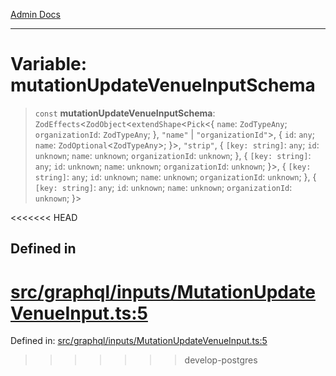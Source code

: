 [Admin Docs](/)

***

# Variable: mutationUpdateVenueInputSchema

> `const` **mutationUpdateVenueInputSchema**: `ZodEffects`\<`ZodObject`\<`extendShape`\<`Pick`\<\{ `name`: `ZodTypeAny`; `organizationId`: `ZodTypeAny`; \}, `"name"` \| `"organizationId"`\>, \{ `id`: `any`; `name`: `ZodOptional`\<`ZodTypeAny`\>; \}\>, `"strip"`, \{ `[key: string]`: `any`;  `id`: `unknown`; `name`: `unknown`; `organizationId`: `unknown`; \}, \{ `[key: string]`: `any`;  `id`: `unknown`; `name`: `unknown`; `organizationId`: `unknown`; \}\>, \{ `[key: string]`: `any`;  `id`: `unknown`; `name`: `unknown`; `organizationId`: `unknown`; \}, \{ `[key: string]`: `any`;  `id`: `unknown`; `name`: `unknown`; `organizationId`: `unknown`; \}\>

<<<<<<< HEAD
## Defined in

[src/graphql/inputs/MutationUpdateVenueInput.ts:5](https://github.com/NishantSinghhhhh/talawa-api/blob/ff0f1d6ae21d3428519b64e42fe3bfdff573cb6e/src/graphql/inputs/MutationUpdateVenueInput.ts#L5)
=======
Defined in: [src/graphql/inputs/MutationUpdateVenueInput.ts:5](https://github.com/PalisadoesFoundation/talawa-api/blob/37e2d6abe1cabaa02f97a3c6c418b81e8fcb5a13/src/graphql/inputs/MutationUpdateVenueInput.ts#L5)
>>>>>>> develop-postgres
